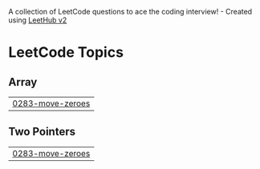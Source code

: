 A collection of LeetCode questions to ace the coding interview! - Created using [LeetHub v2](https://github.com/arunbhardwaj/LeetHub-2.0)
<!---LeetCode Topics Start-->
# LeetCode Topics
## Array
|  |
| ------- |
| [0283-move-zeroes](https://github.com/rockocell/leetcode/tree/master/0283-move-zeroes) |
## Two Pointers
|  |
| ------- |
| [0283-move-zeroes](https://github.com/rockocell/leetcode/tree/master/0283-move-zeroes) |
<!---LeetCode Topics End-->